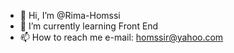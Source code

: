 - 👋 Hi, I’m @Rima-Homssi
- 🌱 I’m currently learning Front End 
- 📫 How to reach me e-mail: homssir@yahoo.com

<!---
Rima-Homssi/Rima-Homssi is a ✨ unique ✨ repository because its `README.md` (this file) appears on your GitHub profile.
You can click the Preview link to take a look at your changes.
--->
